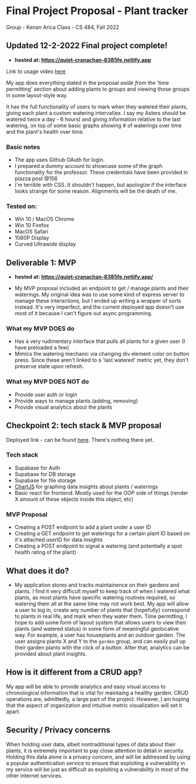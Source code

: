 # Final Project Proposal - Plant tracker
Group - Kenan Arica
Class - CS 484, Fall 2022

## Updated 12-2-2022 Final project complete! 
- **hosted at: https://quiet-cranachan-8385fe.netlify.app**

Link to usage video [here](https://www.youtube.com/watch?v=toXKJ-_Wh-o)

My app does everything stated in the proposal *aside from* the 'time permitting' section about adding plants to groups and viewing those groups in some layout-style way.

It has the full functionality of users to mark when they watered their plants, giving each plant a custom watering interval(ex. I say my Asters should be watered twice a day - 6 hours) and giving information relative to the last watering, on top of some basic graphs showing # of waterings over time and the plant's health over time. 


### Basic notes
- The app uses Github OAuth for login.
- I prepared a dummy account to showcase some of the graph functionality for the professor. These credentials have been provided in piazza post @156
- I'm terrible with CSS. It shouldn't happen, but apologize if the interface looks strange for some reason. Alignments will be the death of me. 




### Tested on:
- Win 10 / MacOS Chrome 
- Win 10 Firefox
- MacOS Safari
- 1080P Display 
- Curved Ultrawide display



## Deliverable 1: MVP 
- **hosted at: https://quiet-cranachan-8385fe.netlify.app/**




* My MVP proposal included an endpoint to get / manage plants and their waterings. My original idea was to use some kind of express server to manage these interactions, but I ended up writing a wrapper of sorts instead. It's very imperfect, and the current deployed app doesn't use most of it because I can't figure out async programming. 

### What my MVP **DOES** do
- Has a very rudimentary interface that pulls all plants for a given user (I have preloaded a few)
- Mimics the watering mechanic via changing div element color on button press. Since these aren't linked to a 'last watered' metric yet, they don't preserve state upon refresh. 

### What my MVP **DOES NOT** do
- Provide user auth or login
- Provide ways to manage plants (adding, removing)
- Provide visual analytics about the plants

## Checkpoint 2: tech stack & MVP proposal
Deployed link - can be found [here](https://quiet-cranachan-8385fe.netlify.app/). There's nothing there yet. 

### Tech stack
- Supabase for Auth
- Supabase for DB storage
- Supabase for file storage
- [ChartJS](https://www.chartjs.org/) for graphing data insights about plants / waterings
- Basic react for frontend. Mostly used for the OOP side of things (render X amount of these objects inside this object, etc)

### MVP Proposal
- Creating a POST endpoint to add a plant under a user ID
- Creating a GET endpoint to get waterings for a certain plant ID based on it's attached userID for data insights
- Creating a POST endpoint to signal a watering (and potentially a spot health rating of the plant)



## What does it do?
- My application stores and tracks maintainence on their gardens and plants.
I find it very difficult myself to keep track of when I watered what plants, as most plants have specific watering routines required, so watering them all at the same time may not work best.
My app will allow a user to log in, create any number of plants that (hopefully) correspond to plants in real life, and mark when they water them. 
Time permitting, I hope to add some form of layout system that allows users to view their plants (and watered status) in some form of meaningful geolocative way. 
For example, a user has houseplants and an outdoor garden. The user assigns plants X and Y to the `garden` group, and can easily pull up their garden plants 
with the click of a button. After that, analytics can be provided about plant insights.

## How is it different from a CRUD app? 
My app will be able to provide analytics and easy visual access to chronological information that is vital for maintaing a healthy garden. CRUD operations are, admittedly, a large part of the project.
However, I am hoping that the aspect of organization and intuitive metric visualization will set it apart. 

## Security / Privacy concerns
When holding user data, albeit nontraditional types of data about their plants, it is extremely important to pay close attention to detail in security.
Holding this data alone is a privacy concern, and will be addressed by using a popular authentication service to ensure that exploiting a vulnerability in my service will be just as difficult as exploiting a vulnerability in most of the other internet services. 
